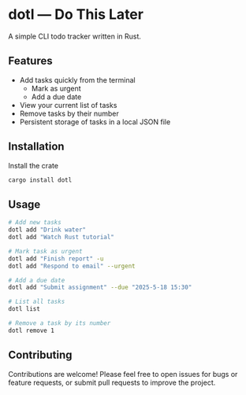 
# dotl — Do This Later

A simple CLI todo tracker written in Rust.

## Features

* Add tasks quickly from the terminal
    * Mark as urgent
    * Add a due date
* View your current list of tasks
* Remove tasks by their number
* Persistent storage of tasks in a local JSON file

## Installation

Install the crate
```bash
cargo install dotl
```

## Usage

```bash
# Add new tasks
dotl add "Drink water"
dotl add "Watch Rust tutorial"

# Mark task as urgent
dotl add "Finish report" -u
dotl add "Respond to email" --urgent

# Add a due date
dotl add "Submit assignment" --due "2025-5-18 15:30"

# List all tasks
dotl list

# Remove a task by its number
dotl remove 1
```

## Contributing

Contributions are welcome! Please feel free to open issues for bugs or feature requests,
or submit pull requests to improve the project.
